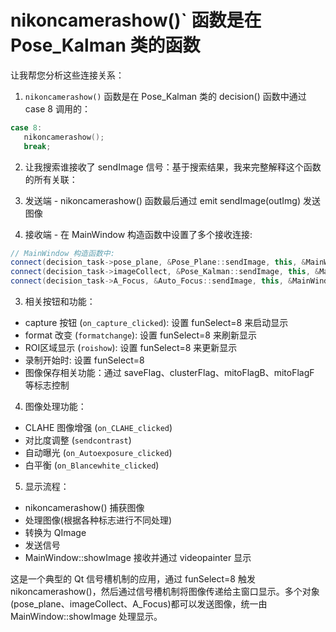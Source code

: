 # nikoncamerashow()` 函数是在 Pose_Kalman 类的函数

让我帮您分析这些连接关系：

1. `nikoncamerashow()` 函数是在 Pose_Kalman 类的 decision() 函数中通过 case 8 调用的：
```cpp
case 8:
   nikoncamerashow();
   break;
```

2. 让我搜索谁接收了 sendImage 信号：基于搜索结果，我来完整解释这个函数的所有关联：

1. 发送端 - nikoncamerashow() 函数最后通过 emit sendImage(outImg) 发送图像

2. 接收端 - 在 MainWindow 构造函数中设置了多个接收连接:
```cpp
// MainWindow 构造函数中:
connect(decision_task->pose_plane, &Pose_Plane::sendImage, this, &MainWindow::showImage);
connect(decision_task->imageCollect, &Pose_Kalman::sendImage, this, &MainWindow::showImage);
connect(decision_task->A_Focus, &Auto_Focus::sendImage, this, &MainWindow::showImage);
```

3. 相关按钮和功能：
- capture 按钮 (`on_capture_clicked`): 设置 funSelect=8 来启动显示
- format 改变 (`formatchange`): 设置 funSelect=8 来刷新显示
- ROI区域显示 (`roishow`): 设置 funSelect=8 来更新显示
- 录制开始时: 设置 funSelect=8
- 图像保存相关功能：通过 saveFlag、clusterFlag、mitoFlagB、mitoFlagF 等标志控制

4. 图像处理功能：
- CLAHE 图像增强 (`on_CLAHE_clicked`)
- 对比度调整 (`sendcontrast`)
- 自动曝光 (`on_Autoexposure_clicked`)
- 白平衡 (`on_Blancewhite_clicked`)

5. 显示流程：
- nikoncamerashow() 捕获图像
- 处理图像(根据各种标志进行不同处理)
- 转换为 QImage
- 发送信号
- MainWindow::showImage 接收并通过 videopainter 显示

这是一个典型的 Qt 信号槽机制的应用，通过 funSelect=8 触发 nikoncamerashow()，然后通过信号槽机制将图像传递给主窗口显示。多个对象(pose_plane、imageCollect、A_Focus)都可以发送图像，统一由 MainWindow::showImage 处理显示。
